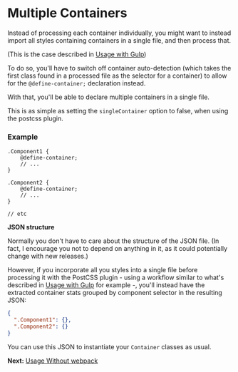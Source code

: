 # Multiple Containers

Instead of processing each container individually, you might want to instead
import all styles containing containers in a single file, and then process that.

(This is the case described in [Usage with Gulp](gulp.md))

To do so, you'll have to switch off container auto-detection (which takes the
first class found in a processed file as the selector for a container) to allow
for the `@define-container;` declaration instead.

With that, you'll be able to declare multiple containers in a single file.

This is as simple as setting the `singleContainer` option to false, when using
the postcss plugin.

### Example

```pcss
.Component1 {
    @define-container;
    // ...
}

.Component2 {
    @define-container;
    // ...
}

// etc
```

**JSON structure**

Normally you don't have to care about the structure of the JSON file.
(In fact, I encourage you not to depend on anything in it, as it could potentially
change with new releases.)

However, if you incorporate all you styles into a single file before processing
it with the PostCSS plugin - using a workflow similar to what's described in [Usage with Gulp](gulp.md) for
example -, you'll instead have the extracted container stats grouped by
component selector in the resulting JSON:

```json
{
  ".Component1": {},
  ".Component2": {}
}
```

You can use this JSON to instantiate your `Container` classes as usual.

**Next:** [Usage Without webpack](without-webpack.md)
